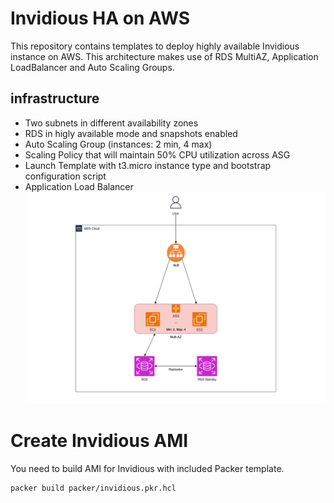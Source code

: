 # Invidious HA on AWS
This repository contains templates to deploy highly available Invidious instance on AWS. This architecture makes use of RDS MultiAZ, Application LoadBalancer and Auto Scaling Groups.

## infrastructure
- Two subnets in different availability zones
- RDS in higly available mode and snapshots enabled
- Auto Scaling Group (instances: 2 min, 4 max)
- Scaling Policy that will maintain 50% CPU utilization across ASG
- Launch Template with t3.micro instance type and bootstrap configuration script
- Application Load Balancer
![infrastructure  diagram](/images/infrastructure.png "Infrastructure diagram")


# Create Invidious AMI
You need to build AMI for Invidious with included Packer template.
```
packer build packer/invidious.pkr.hcl
```